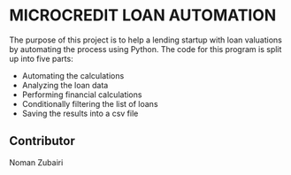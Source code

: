 # MICROCREDIT LOAN AUTOMATION

The purpose of this project is to help a lending startup with loan valuations by automating the process using Python. The code for this program is split up into five parts:
- Automating the calculations
- Analyzing the loan data
- Performing financial calculations
- Conditionally filtering the list of loans
- Saving the results into a csv file

## Contributor
Noman Zubairi
